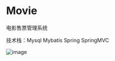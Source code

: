 # Movie
电影售票管理系统

技术栈：Mysql Mybatis Spring SpringMVC

![image](https://github.com/isysc1/Movie/blob/master/images/用户角色/下单电影票.png)
